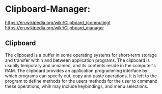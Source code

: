 # Clipboard-Manager:

https://en.wikipedia.org/wiki/Clipboard_(computing)
https://en.wikipedia.org/wiki/Clipboard_manager

## Clipboard 

The clipboard is a buffer in some operating systems for short-term storage and transfer within and between application programs. The clipboard is usually temporary and unnamed, and its contents reside in the computer's RAM. 
The clipboard provides an application programming interface by which programs can specify cut, copy and paste operations. It is left to the program to define methods for the users methods for the user to command these operations, whih may include keybindings, and menu selections. 
